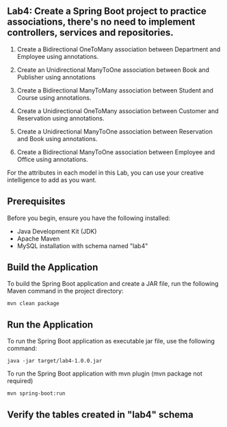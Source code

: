## Lab4: Create a Spring Boot project to practice associations, there's no need to implement controllers, services and repositories.



1. Create a Bidirectional OneToMany association between Department and Employee using annotations.

2. Create an Unidirectional ManyToOne association between Book and Publisher using annotations

3. Create a Bidirectional ManyToMany association between Student and Course using annotations.

4. Create a Unidirectional OneToMany association between Customer and Reservation using annotations.

5. Create a Unidirectional ManyToOne association between Reservation and Book using annotations.

6. Create a Bidirectional ManyToOne association between Employee and Office using annotations.

For the attributes in each model in this Lab, you can use your creative intelligence to add as you want.
## Prerequisites

Before you begin, ensure you have the following installed:

- Java Development Kit (JDK)
- Apache Maven
- MySQL installation with schema named "lab4"

## Build the Application

To build the Spring Boot application and create a JAR file, run the following Maven command in the project directory:
```
mvn clean package
```

## Run the Application

To run the Spring Boot application as executable jar file, use the following command:

```
java -jar target/lab4-1.0.0.jar
```

To run the Spring Boot application with mvn plugin (mvn package not required)
```
mvn spring-boot:run
```

## Verify the tables created in "lab4" schema


